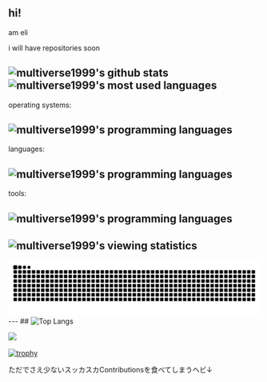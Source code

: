 hi!
---
am eli

i will have repositories soon

![multiverse1999's github stats](https://github-readme-stats.vercel.app/api?username=multiverse1999&theme=dark&line_height=20&show_icons=true&include_all_commits=true&count_private=true)
![multiverse1999's most used languages](https://github-readme-stats.vercel.app/api/top-langs?username=multiverse1999&theme=dark&layout=compact&show_icons=true&exclude_repo=colab-notebooks)
---
operating systems:

![multiverse1999's programming languages](https://skillicons.dev/icons?i=windows,linux)
---
languages:

![multiverse1999's programming languages](https://skillicons.dev/icons?i=python,bash)
---
tools:

![multiverse1999's programming languages](https://skillicons.dev/icons?i=vim,git,html)
---
![multiverse1999's viewing statistics](https://komarev.com/ghpvc/?username=multiverse1999&color=6607ce)
---
<picture>
  <source media="(prefers-color-scheme: dark)" srcset="https://raw.githubusercontent.com/Itsuki0222/Itsuki0222/main/img/snake-dark.svg">
  <source media="(prefers-color-scheme: light)" srcset="https://raw.githubusercontent.com/Itsuki0222/Itsuki0222/main/img/snake.svg">
  <img alt="github contribution grid snake animation" src="https://raw.githubusercontent.com/Itsuki0222/Itsuki0222/main/img/snake.svg">
</picture>
---
## 

<img alt="Top Langs" height="150px" src="https://github-readme-stats.vercel.app/api/top-langs/?username=Itsuki0222&layout=compact&count_private=true&show_icons=true&theme=tokyonight" />

![](https://github-profile-summary-cards.vercel.app/api/cards/profile-details?username=Itsuki0222&theme=2077)

[![trophy](https://github-profile-trophy.vercel.app/?username=Itsuki0222&theme=onedark)](https://github-profile-trophy.vercel.app/?username=ryo-ma&theme=tokyonight)

ただでさえ少ないスッカスカContributionsを食べてしまうヘビ↓
